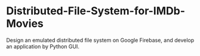 # Distributed-File-System-for-IMDb-Movies
Design an emulated distributed file system on Google Firebase, and develop an application by Python GUI. 
